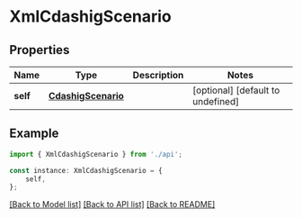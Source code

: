 # XmlCdashigScenario


## Properties

Name | Type | Description | Notes
------------ | ------------- | ------------- | -------------
**self** | [**CdashigScenario**](CdashigScenario.md) |  | [optional] [default to undefined]

## Example

```typescript
import { XmlCdashigScenario } from './api';

const instance: XmlCdashigScenario = {
    self,
};
```

[[Back to Model list]](../README.md#documentation-for-models) [[Back to API list]](../README.md#documentation-for-api-endpoints) [[Back to README]](../README.md)
